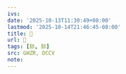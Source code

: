 ```yaml
---
ivs:
date: '2025-10-13T11:30:49+08:00'
lastmod: '2025-10-14T21:46:45-08:00'
title: 󰧑
url: 󰧑
tags: [䏡, 䏡]
src: GHZR, DCCV
note:
---
```

